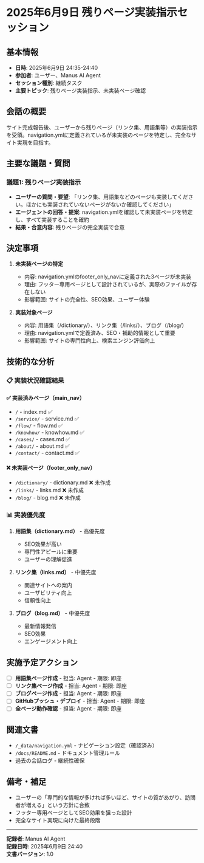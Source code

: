 # 2025年6月9日 残りページ実装指示セッション

## 基本情報
- **日時**: 2025年6月9日 24:35-24:40
- **参加者**: ユーザー、Manus AI Agent
- **セッション種別**: 継続タスク
- **主要トピック**: 残りページ実装指示、未実装ページ確認

## 会話の概要
サイト完成報告後、ユーザーから残りページ（リンク集、用語集等）の実装指示を受領。navigation.ymlに定義されているが未実装のページを特定し、完全なサイト実現を目指す。

## 主要な議題・質問

### 議題1: 残りページ実装指示
- **ユーザーの質問・要望**: 「リンク集、用語集などのページも実装してください。ほかにも実装されていないページがないか確認してください」
- **エージェントの回答・提案**: navigation.ymlを確認して未実装ページを特定し、すべて実装することを確約
- **結果・合意内容**: 残りページの完全実装で合意

## 決定事項

1. **未実装ページの特定**
   - 内容: navigation.ymlのfooter_only_navに定義された3ページが未実装
   - 理由: フッター専用ページとして設計されているが、実際のファイルが存在しない
   - 影響範囲: サイトの完全性、SEO効果、ユーザー体験

2. **実装対象ページ**
   - 内容: 用語集（/dictionary/）、リンク集（/links/）、ブログ（/blog/）
   - 理由: navigation.ymlで定義済み、SEO・補助的情報として重要
   - 影響範囲: サイトの専門性向上、検索エンジン評価向上

## 技術的な分析

### 📋 **実装状況確認結果**

#### ✅ **実装済みページ（main_nav）**
- `/` - index.md ✅
- `/service/` - service.md ✅
- `/flow/` - flow.md ✅
- `/knowhow/` - knowhow.md ✅
- `/cases/` - cases.md ✅
- `/about/` - about.md ✅
- `/contact/` - contact.md ✅

#### ❌ **未実装ページ（footer_only_nav）**
- `/dictionary/` - dictionary.md ❌ 未作成
- `/links/` - links.md ❌ 未作成
- `/blog/` - blog.md ❌ 未作成

### 📊 **実装優先度**
1. **用語集（dictionary.md）** - 高優先度
   - SEO効果が高い
   - 専門性アピールに重要
   - ユーザーの理解促進

2. **リンク集（links.md）** - 中優先度
   - 関連サイトへの案内
   - ユーザビリティ向上
   - 信頼性向上

3. **ブログ（blog.md）** - 中優先度
   - 最新情報発信
   - SEO効果
   - エンゲージメント向上

## 実施予定アクション
- [ ] **用語集ページ作成** - 担当: Agent - 期限: 即座
- [ ] **リンク集ページ作成** - 担当: Agent - 期限: 即座
- [ ] **ブログページ作成** - 担当: Agent - 期限: 即座
- [ ] **GitHubプッシュ・デプロイ** - 担当: Agent - 期限: 即座
- [ ] **全ページ動作確認** - 担当: Agent - 期限: 即座

## 関連文書
- `/_data/navigation.yml` - ナビゲーション設定（確認済み）
- `/docs/README.md` - ドキュメント管理ルール
- 過去の会話ログ - 継続性確保

## 備考・補足
- ユーザーの「専門的な情報が多ければ多いほど、サイトの質があがり、訪問者が増える」という方針に合致
- フッター専用ページとしてSEO効果を狙った設計
- 完全なサイト実現に向けた最終段階

---
**記録者**: Manus AI Agent  
**記録日時**: 2025年6月9日 24:40  
**文書バージョン**: 1.0

